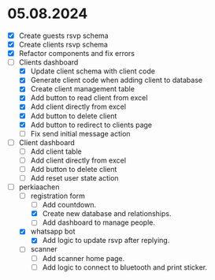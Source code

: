 # 05.08.2024

- [x] Create guests rsvp schema
- [x] Create clients rsvp schema
- [x] Refactor components and fix errors
- [ ] Clients dashboard
  - [x] Update client schema with client code
  - [x] Generate client code when adding client to database
  - [x] Create client management table
  - [x] Add button to read client from excel
  - [x] Add client directly from excel
  - [x] Add button to delete client
  - [x] Add button to redirect to clients page
  - [ ] Fix send initial message action
- [ ] Client dashboard
  - [ ] Add client table
  - [ ] Add client directly from excel
  - [ ] Add button to delete client
  - [ ] Add reset user state action
- [ ] perkiaachen
  - [ ] registration form
    - [ ] Add countdown.
    - [x] Create new database and relationships.
    - [ ] Add dashboard to manage people.
  - [x] whatsapp bot
    - [x] Add logic to update rsvp after replying.
  - [ ] scanner
    - [ ] Add scanner home page.
    - [ ] Add logic to connect to bluetooth and print sticker.
